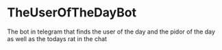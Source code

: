 # TheUserOfTheDayBot
The bot in telegram that finds the user of the day and the pidor of the day as well as the todays rat in the chat
